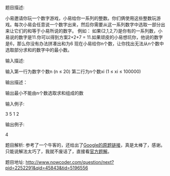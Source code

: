 题目描述:

小易邀请你玩一个数字游戏，小易给你一系列的整数。你们俩使用这些整数玩游戏。每次小易会任意说一个数字出来，然后你需要从这一系列数字中选取一部分出来让它们的和等于小易所说的数字。 例如： 如果{2,1,2,7}是你有的一系列数，小易说的数字是11.你可以得到方案2+2+7 = 11.如果顽皮的小易想坑你，他说的数字是6，那么你没有办法拼凑出和为6 现在小易给你n个数，让你找出无法从n个数中选取部分求和的数字中的最小数。 

输入描述:

输入第一行为数字个数n (n ≤ 20)
第二行为n个数xi (1 ≤ xi ≤ 100000)

输出描述：

输出最小不能由n个数选取求和组成的数

输入例子:

3
5 1 2

输出例子:

4

题目解析:
参考了一个牛客的，还给出了[Google的原题链接](http://code.google.com/codejam/contest/4244486/dashboard#s=p2)，真是太棒了，感谢。
只能说解法太巧了，我就不废话了，直接看[官方题解](http://code.google.com/codejam/contest/4244486/dashboard#s=a&a=2)。


题目地址:
http://www.nowcoder.com/question/next?pid=2252291&qid=45843&tid=5196556